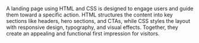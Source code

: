 
A landing page using HTML and CSS is designed to engage users and guide them toward a specific action. HTML structures the content into key sections like headers, hero sections, and CTAs, while CSS styles the layout with responsive design, typography, and visual effects. Together, they create an appealing and functional first impression for visitors.
